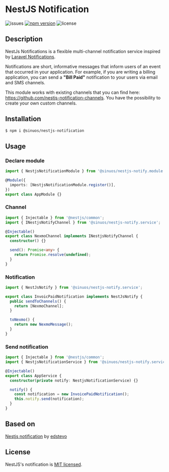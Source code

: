 # NestJS Notification

![issues](https://img.shields.io/github/issues/sinuoslabs/nestjs-notification)
[![npm version](https://badge.fury.io/js/@sinuos%2Fnestjs-notification.svg)](https://badge.fury.io/js/@sinuos%2Fnestjs-notification)
![license](https://img.shields.io/github/license/sinuoslabs/nestjs-notification)

## Description

NestJs Notifications is a flexible multi-channel notification service inspired by [Laravel Notifications](https://github.com/illuminate/notifications).

Notifications are short, informative messages that inform users of an event that occurred in your application.
For example, if you are writing a billing application, you can send a **"Bill Paid"** notification to your users via email and SMS channels.

This module works with existing channels that you can find here: https://github.com/nestjs-notification-channels. You have the possibility to create your own custom channels.

## Installation

```bash
$ npm i @sinuos/nestjs-notification
```

## Usage

### Declare module

```typescript
import { NestjsNotificationModule } from '@sinuos/nestjs-notify.module';

@Module({
  imports: [NestjsNotificationModule.register()],
})
export class AppModule {}
```

### Channel

```typescript
import { Injectable } from '@nestjs/common';
import { INestjsNotifyChannel } from '@sinuos/nestjs-notify.service';

@Injectable()
export class NexmoChannel implements INestjsNotifyChannel {
  constructor() {}

  send(): Promise<any> {
    return Promise.resolve(undefined);
  }
}
```

### Notification

```typescript
import { NestJsNotify } from '@sinuos/nestjs-notify.service';

export class InvoicPaidNotification implements NestJsNotify {
  public sendToChannels() {
    return [NexmoChannel];
  }

  toNexmo() {
    return new NexmoMessage();
  }
}
```

### Send notification

```typescript
import { Injectable } from '@nestjs/common';
import { NestjsNotificationService } from '@sinuos/nestjs-notify.service';

@Injectable()
export class AppService {
  constructor(private notify: NestjsNotificationService) {}

  notify() {
    const notification = new InvoicePaidNotification();
    this.notify.send(notification);
  }
}
```

## Based on

[Nestjs notification](https://github.com/edstevo/nestjs-notifications) by [edstevo](https://github.com/edstevo)

## License

NestJS's notification is [MIT licensed](LICENSE).

